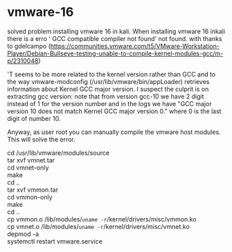 # vmware-16
solved problem installing vmware 16 in kali.
When installing vmware 16 inkali there is a erro ' GCC compatible compiler not found' not found.
with thanks to gdelcampo (https://communities.vmware.com/t5/VMware-Workstation-Player/Debian-Bullseye-testing-unable-to-compile-kernel-modules-gcc/m-p/2310048)

'T seems to be more related to the kernel version rather than GCC and to the way vmware-modconfig (/usr/lib/vmware/bin/appLoader) retrieves information about Kernel GCC major version. I suspect the culprit is on extracting gcc version: note that from version gcc-10 we have 2 digit instead of 1 for the version number and in the logs we have  "GCC major version 10 does not match Kernel GCC major version 0." where 0 is the last digit of number 10.

Anyway, as user root you can manually compile the vmware host modules.
This will solve the error.

cd /usr/lib/vmware/modules/source<br>
tar xvf vmnet.tar<br>
cd vmnet-only<br>
make<br>
cd ..<br>
tar xvf vmmon.tar<br>
cd vmmon-only<br>
make<br>
cd ..<br>
cp vmmon.o /lib/modules/`uname -r`/kernel/drivers/misc/vmmon.ko<br>
cp vmnet.o /lib/modules/`uname -r`/kernel/drivers/misc/vmnet.ko<br>
depmod -a<br>
systemctl restart vmware.service<br>
